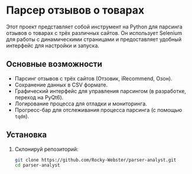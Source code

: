 # Парсер отзывов о товарах

Этот проект представляет собой инструмент на Python для парсинга отзывов о товарах с трёх различных сайтов. Он использует Selenium для работы с динамическими страницами и предоставляет удобный интерфейс для настройки и запуска.

## Основные возможности
- Парсинг отзывов с трёх сайтов (Отзовик, iRecommend, Озон).
- Сохранение данных в CSV формате.
- Графический интерфейс для управления парсингом (в разработке, переход на PyQt6).
- Логирование процесса для отладки и мониторинга.
- Прогресс-бар для отслеживания процесса парсинга (с помощью `tqdm`).

## Установка
1. Склонируй репозиторий:
   ```bash
   git clone https://github.com/Rocky-Webster/parser-analyst.git
   cd parser-analyst